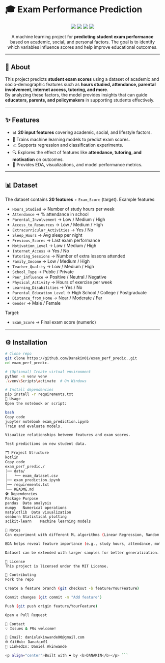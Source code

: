 # 🎓 Exam Performance Prediction  

<p align="center">
  <img src="https://img.shields.io/badge/Python-3.12-blue?style=for-the-badge&logo=python" />
  <img src="https://img.shields.io/badge/scikit--learn-ML-yellow?style=for-the-badge&logo=scikit-learn" />
  <img src="https://img.shields.io/badge/Pandas-Data%20Analysis-orange?style=for-the-badge&logo=pandas" />
  <img src="https://img.shields.io/badge/License-MIT-red?style=for-the-badge" />
</p>

<p align="center">
  A machine learning project for <b>predicting student exam performance</b> based on academic, social, and personal factors.  
  The goal is to identify which variables influence scores and help improve educational outcomes.  
</p>

---

## 🧠 About
This project predicts **student exam scores** using a dataset of academic and socio-demographic features such as **hours studied, attendance, parental involvement, internet access, tutoring, and more**.  
By analyzing these factors, the model provides insights that can guide **educators, parents, and policymakers** in supporting students effectively.  

---

## ✨ Features
- 📊 **20 input features** covering academic, social, and lifestyle factors.  
- 🤖 Trains machine learning models to predict exam scores.  
- 📈 Supports regression and classification experiments.  
- 🔍 Explores the effect of features like **attendance, tutoring, and motivation** on outcomes.  
- 📑 Provides EDA, visualizations, and model performance metrics.  

---

## 📊 Dataset
The dataset contains **20 features** + `Exam_Score` (target). Example features:  

- `Hours_Studied` → Number of study hours per week  
- `Attendance` → % attendance in school  
- `Parental_Involvement` → Low / Medium / High  
- `Access_to_Resources` → Low / Medium / High  
- `Extracurricular_Activities` → Yes / No  
- `Sleep_Hours` → Avg sleep per night  
- `Previous_Scores` → Last exam performance  
- `Motivation_Level` → Low / Medium / High  
- `Internet_Access` → Yes / No  
- `Tutoring_Sessions` → Number of extra lessons attended  
- `Family_Income` → Low / Medium / High  
- `Teacher_Quality` → Low / Medium / High  
- `School_Type` → Public / Private  
- `Peer_Influence` → Positive / Neutral / Negative  
- `Physical_Activity` → Hours of exercise per week  
- `Learning_Disabilities` → Yes / No  
- `Parental_Education_Level` → High School / College / Postgraduate  
- `Distance_from_Home` → Near / Moderate / Far  
- `Gender` → Male / Female  

Target:  
- `Exam_Score` → Final exam score (numeric)  

---

## ⚙️ Installation

```bash
# Clone repo
git clone https://github.com/Danakin01/exam_perf_predic..git
cd exam_perf_predic.

# (Optional) Create virtual environment
python -m venv venv
.\venv\Scripts\activate  # On Windows

# Install dependencies
pip install -r requirements.txt
🚀 Usage
Open the notebook or script:

bash
Copy code
jupyter notebook exam_prediction.ipynb
Train and evaluate models.

Visualize relationships between features and exam scores.

Test predictions on new student data.

🗂️ Project Structure
kotlin
Copy code
exam_perf_predic./
│── data/
│   └── exam_dataset.csv
│── exam_prediction.ipynb
│── requirements.txt
└── README.md
🛠️ Dependencies
Package	Purpose
pandas	Data analysis
numpy	Numerical operations
matplotlib	Data visualization
seaborn	Statistical plotting
scikit-learn	Machine learning models

📝 Notes
Can experiment with different ML algorithms (Linear Regression, Random Forest, Gradient Boosting, etc.).

EDA helps reveal feature importance (e.g., study hours, attendance, motivation).

Dataset can be extended with larger samples for better generalization.

📜 License
This project is licensed under the MIT License.

🤝 Contributing
Fork the repo

Create a feature branch (git checkout -b feature/YourFeature)

Commit changes (git commit -m "Add feature")

Push (git push origin feature/YourFeature)

Open a Pull Request

📧 Contact
💡 Issues & PRs welcome!

📩 Email: danielakinwande00@gmail.com
🌐 GitHub: Danakin01
🔗 LinkedIn: Daniel Akinwande

<p align="center">Built with ❤️ by <b>DANAKIN</b></p> ```
